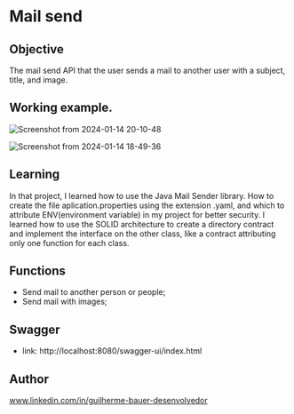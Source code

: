 # Mail send                                                                                                   
                                                    
## Objective                                   
The mail send API that the user sends a mail to another user with a subject, title, and image.                          

## Working example.        
![Screenshot from 2024-01-14 20-10-48](https://github.com/GuilhermeBauer16/mail-send/assets/123701893/f14e1941-b3fd-49dd-a972-c1f1b6fac331)
      

![Screenshot from 2024-01-14 18-49-36](https://github.com/GuilhermeBauer16/mail-send/assets/123701893/1784c9b6-abc0-44f0-a4f0-757be8a39ab2)


## Learning 
In that project, I learned how to use the Java Mail Sender library. How to create the file aplication.properties using the extension .yaml, and which to attribute ENV(environment variable) in my project for better security. I learned how to use the SOLID architecture to create a directory contract and implement the interface on the other class, like a contract attributing only one function for each class.

## Functions     

* Send mail to another person or people;
* Send mail with images;
   
## Swagger 
* link: http://localhost:8080/swagger-ui/index.html 

## Author
 www.linkedin.com/in/guilherme-bauer-desenvolvedor
